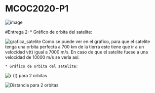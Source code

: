 # MCOC2020-P1

![image](https://user-images.githubusercontent.com/69158551/91098577-b6073b00-e62f-11ea-9630-537056b81932.png)

#Entrega 2:
    * Gráfico de orbita del satelite:
    
![grafica_satelite](https://user-images.githubusercontent.com/69158551/91511160-122ac300-e8ad-11ea-8f08-ef4a877b73f2.png)
Como se puede ver en el gráfico, para que el satelite tenga una orbita perfecta a 700 km de la tierra este tiene que ir a un velocidad v(t) igual a 7000 m/s.
En caso de que el satelite fuese a una velocidad de 10000 m/s se vería así:
    
    * Gráfico de orbita del satelite:
![r (t) para 2 orbitas](https://user-images.githubusercontent.com/69158551/91511154-10f99600-e8ad-11ea-967f-0b7fe94c3292.png)

![Distancia para 2 orbitas](https://user-images.githubusercontent.com/69158551/91511158-11922c80-e8ad-11ea-886f-c4d67bf220ae.png)
